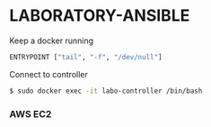 # LABORATORY-ANSIBLE

Keep a docker running

```bash
ENTRYPOINT ["tail", "-f", "/dev/null"]
```

Connect to controller

```bash
$ sudo docker exec -it labo-controller /bin/bash
```

### AWS EC2
